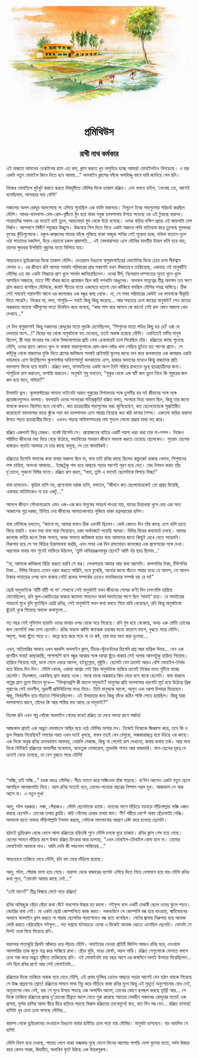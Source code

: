 <div align=center> <img src="../../metadata/images/rabibasariya/প্রমিথিউস.jpg" align="center" ></div>
<h1 align=center>প্রমিথিউস</h1>
<h2 align=center>রাখী নাথ কর্মকার</h2>
এই মান্ধাতা আমলের ডেস্কটপের র‌্যাম এত কম, ক্লাস করতে খুব অসুবিধে হচ্ছে আমার! মোবাইলটাও বিগড়েছে। এ বার একটা নতুন মোবাইল কিনে দিতে হবে আমায়...” অনলাইন ক্লাসের ফাঁকে অসহিষ্ণু ভাবে দাবি জানিয়ে গেল রনি।<br> <br>নিজের মোবাইলে খুটখুট করতে করতে বিষদৃষ্টিতে মৌলির দিকে তাকাল রঞ্জিত। যেন বলতে চাইল, ‘দেখেছ তো, আগেই বলেছিলাম, আগাছার বাড় বেশি!’<br> <br>সকালের অলস রোদ্দুর আলগোছে গা এলিয়ে শুয়েছিল এক ফালি বারান্দায়। নিশ্চুপে টবের গাছগুলোর পরিচর্যা করছিল মৌলি। আদর-ভালবাসা-মেঘ-রোদ-বৃষ্টিতে বুঁদ হয়ে থাকা সবুজ ডালপালায় উপচে পড়েছে ওর এই টুকরো বারান্দা। শহরতলির সকাল এর মধ্যেই হাই তুলে, আড়মোড়া ঘুম থেকে উঠে বসেছে। ওদের বাড়ির দক্ষিণ প্রান্তে এই জায়গাটা বেশ নির্জন। আশপাশে বিস্তীর্ণ সবুজের উচ্ছ্বাস। উচ্চস্বরে শিস দিতে দিতে একটা অজানা পাখি ব্যতিব্যস্ত করে তুলেছে ঘুমভাঙা ফুলের কুঁড়িগুলোকে। বকুল-জারুলের পাতার ফাঁকে লুকিয়ে থাকা লাজুক পাখির সেই সুরেলা ডাক, দখিনা বাতাসে দুলে ওঠা পাতাদের মজলিশ, উড়ে বেড়ানো চঞ্চল প্রজাপতি... এই মেঘবারান্দায় এলে মৌলির যাবতীয় উদ্বেগ বাসি হয়ে যায়, তাদের ক্ষুরধার উপস্থিতি বুদ্বুদের মতো মিলিয়ে যায়।<br> <br>আড়চোখে ড্রয়িংরুমের দিকে তাকাল মৌলি। দেওয়ালে টাঙানো শ্বশুরমশাইয়ের ফোটোটার দিকে চেয়ে চাপা দীর্ঘশ্বাস ফেলল ও। ওর জীবনে রনি আসার সময়টা পরিবারের প্রায় সকলেই যখন বাঁকাচোখে তাকিয়েছে, একমাত্র ওই মানুষটিই মৌলির এত বড় একটা সিদ্ধান্তে প্রাণ খুলে সমর্থন জানিয়েছিলেন। ওদের দীর্ঘ, নিঃসন্তান দাম্পত্যের সুতো খুলে খুলে আসছিল অজান্তে, তাতে গিঁট বাঁধার জন্যে প্রয়োজন ছিল কচি দশখানি আঙুলের। অসফল মাতৃত্বের তীব্র অবসাদ তত ক্ষণে গ্রাস করতে বসেছিল মৌলিকে, জমাট শীতের মতো একঘেয়ে হতাশা যেন জাঁকিয়ে বসছিল মৌলির সমগ্র অস্তিত্বে। ঠিক সেই সময়েই পরামর্শটা আসে ওর কলেজের এক বন্ধুর কাছ থেকে। না, সে সময় পরিবারের কেউই ওর ভাবনাকে স্বীকৃতি দিতে পারেনি। নিজের মা, দাদা, শাশুড়ি— সবাই কিন্তু কিন্তু করেছে... আর সবচেয়ে চেনা কাছের মানুষটা? সেও রাতের অন্ধকারে অচেনা সরীসৃপের মতো হিসহিস করে বলেছে, “কার পাপ ঘরে আনবে কে জানে! সেই রক্ত কোন অজানা খেল দেখাবে...”<br> <br>সে দিন শ্বশুরমশাই কিন্তু সকালের রোদ্দুরের মতো মুচকি হেসেছিলেন, “শিশুদের মতো পবিত্র কিছু হয় রে? ওরা যে দেবতার অংশ...!” বিয়ের পর থেকে মানুষটাকে যত দেখেছে, ততই অবাক হয়েছে মৌলি। এমনিতেই মাটির মানুষ ছিলেন, স্ত্রী মারা যাওয়ার পর থেকে বিষয়আশয়ের প্রতি মোহ একেবারেই চলে গিয়েছিল তাঁর। রঞ্জিতের কাছে শুনেছে মৌলি, ওদের গ্রামে কোনও স্কুল না থাকায় বাচ্চাগুলোকে রোদ-জল-বর্ষায় খাল পেরিয়ে ছুটতে হত পাশের গ্রামে। সে কষ্টটুকু থেকে বাচ্চাদের মুক্তি দিতে গ্রামের জমিজমা সমস্তই প্রাইমারি স্কুলের জন্যে দান করে কলকাতার এক কামরার একটা ভাড়াঘরে এসে উঠেছিলেন স্কুলমাস্টার অবিনাশবাবু! কলকাতায় এসে, হাজার অভাবের মধ্যেও কিন্তু বাচ্চাদের প্রতি ভালবাসা ফিকে হয়ে যায়নি। রঞ্জিত বলত, মাসমাইনের একটা অংশ তিনি সরিয়ে রাখতেন দুঃস্থ ছাত্রছাত্রীদের জন্য। শাশুড়িমা রাগ করতেন, অশান্তি করতেন। মানুষটা শুধু বলতেন, “পুকুর থেকে এক ঘটি জল তুলে নিলে কি পুকুরের জল কম হয়ে যাবে, সবিতা?”<br> <br>উপমাটা ভুল। স্কুলমাস্টারের সামান্য মাইনেটা অন্তত পুকুরের বিশালতার সঙ্গে তুলনীয় হয় না! জীবনের সঙ্গে সঙ্গে প্রয়োজনগুলোও বদলায়। বদলায়নি ওদের সংসারের গতিপ্রকৃতি! রঞ্জিত বলত, সংসারে নিত্য অভাব ছিল, কিন্তু তার জন্যে বাবাকে কখনও বিচলিত হতে দেখেনি। কত ছাত্রছাত্রীর পড়াশুনোর খরচ জুগিয়েছেন, কত ছেলেমেয়েকে সুপ্রতিষ্ঠিত করেছেন! ভালবাসার ভারে ঝুঁকে পড়া ঘন ডালপালায় এসে আশ্রয় নিয়েছে কত কচি ডানার শৈশব। একতলা বাড়ির বারান্দা উপচে পড়ত ছাত্রছাত্রীর ভিড়ে। এখনও পাড়ায় অবিনাশস্যরের নাম শুনলে লোকে শ্রদ্ধায় মাথা নত করে।<br> <br>রঞ্জিত একদমই ভিন্ন মেরুর। যথেষ্ট হিসেবি সে। প্রয়োজনের বাইরে একটি পয়সা খরচ করা তার না-পসন্দ। নিজেও পরিমিত জীবনের মধ্য দিয়ে বেড়ে উঠেছে, মধ্যবিত্তের সাধারণ জীবনে অভ্যস্ত করতে চেয়েছে ছেলেকেও। সুতরাং ছেলের হাজারও বাড়তি আবদার যে তার কাছে বাহুল্য, সে তো স্বাভাবিকই।<br> <br>রঞ্জিতের হিসেবি স্বভাবের কথা বাবার অজানা ছিল না, বাবা তাই রনির কাছে ছিলেন কল্পতরু! হাজার খেলনা, শিশুমনের লক্ষ চাহিদা, অসংখ্য আবদার... ইচ্ছেটুকু শব্দ হয়ে আছড়ে পড়ার আগেই পূরণ হয়ে যেত। স্নেহ টলমল করত তাঁর দু’চোখে, লুকনো দিঘির মতো। রঞ্জিত রাগ করত, “বাবা, তুমি এ ভাবেই ছেলেটাকে বিগড়ে দিচ্ছ!”<br> <br>বাবা হাসতেন। কৃত্রিম হাসি নয়, প্রাণখোলা দরাজ হাসি, বলতেন, “জীবনে কত ছেলেমেয়েকেই তো প্রশ্রয় দিয়েছি, একমাত্র নাতিটাকেও না হয় একটু...”<br> <br>আসলে জীবনে সৌভাগ্যক্রমে এমন এক-এক জন মানুষের সাহচর্য পাওয়া যায়, যাদের চিন্তাধারা খুলে দেয় এক অন্য আকাশের গুপ্ত দরজা, চিনিয়ে দেয় জীবনের আনাচেকানাচে লুকিয়ে থাকা রত্নসম্ভারের হদিস।<br> <br>বাবা মৌলিকে বলতেন, “জানো মা, আমার বাবাও ঠিক এমনটি ছিলেন। কেউ কোনও দিন তাঁর কাছে এসে খালি হাতে ফিরে যায়নি। তখন সদ্য বাবা মারা গিয়েছেন, চরম অর্থসঙ্কটে পড়েছি আমরা। দিদির বিয়ের কথাবার্তা চলছে। আমার কলেজে ভর্তির জন্যে টাকা লাগবে, অথচ সামান্য জমিজমা ছাড়া বাবা আমাদের জন্যে কিছুই রেখে যেতে পারেননি। নিরুপায় হয়ে সে সব বিক্রির চিন্তাভাবনা করছি, এমন সময় এক দিন রামমোহন কলেজের এক প্রফেসরের সঙ্গে দেখা। ভদ্রলোক বাবার নাম শুনেই লাফিয়ে উঠলেন, ‘তুমি অমিয়রঞ্জনবাবুর ছেলে? আমি ওঁর ছাত্র ছিলাম...’<br> <br>“না, আমাকে জমিজমা বিক্রি করতে হয়নি সে বার। লেখাপড়ায় আমার আর বাধা আসেনি। জলপানির টাকা, টিউশনির টাকা... দিদির বিয়েতে তেমন খরচা করতে পারিনি, তবে বুঝেছি, অন্যের জন্যে বাঁচতে পারার মধ্যে যে আনন্দ, সে আনন্দ টাকার পাহাড়ের ওপর বসে থাকায় নেই! রক্তের সম্পর্কের চেয়েও মানবিকতার সম্পর্ক বড় রে মা!”<br> <br>ছোট্ট দাদুভাইকে ‘হাঁটি হাঁটি পা পা’ শেখানো সেই মানুষটাই যখন জীবনের শেষের ক’টা দিন চলৎশক্তি হারিয়ে ফেলেছিলেন, রনি স্কুল-কোচিংয়ের হাজার ঝামেলা সামলেও অথর্ব দাদাইয়ের পাশে ছিল ‘দাদাই’ হয়ে। যে দাদাইয়ের সাহচর্যে মুখে বুলি ফুটেছিল ছোট্ট রনির, সেই মানুষটাই যখন কথা বলতে গিয়ে খাবি খেয়েছেন, রনি কিন্তু মানুষটাকে ছুঁয়েই বুঝে গিয়েছে অব্যক্ত কথাগুলো...<br> <br>গত বছর সেই সুবিশাল ছায়াটা ওদের মাথার ওপর থেকে সরে গিয়েছে। রনি গুম হয়ে থেকেছে, অথচ এক ফোঁটা চোখের জল ফেলেনি! বড্ড চাপা ছেলেটা। রনির অব্যক্ত কষ্টটা ঋণাত্মক তরঙ্গের মতো বাতাসে ভাসে, বুঝতে পারে মৌলি। অদৃশ্য, অথচ ছুঁতে পারে ও। কান্না হয়ে ঝরে পড়ে না যে কষ্ট, তার ভার বহন করা দুঃসাধ্য...<br> <br>এখন, অতিমারির আবহে এখন ঘরবন্দি অনলাইন ক্লাস, টিচার-স্টুডেন্টদের হিসেবি প্রশ্ন আর যান্ত্রিক উত্তর... যেন এক প্রাণহীন সময়! কাছাকাছি, পাশাপাশি বসে বন্ধুর আত্মার সঙ্গে আত্মা ছুঁয়ে থাকার সেই অপার আনন্দটুকু হারিয়ে গিয়েছে। হারিয়ে গিয়েছে মাঠ, ডানা মেলে ওড়ার আনন্দ, হইহুল্লোড়, দুষ্টুমি। ছেলেটা যেন ক্রমেই আরও বেশি মোবাইল-নির্ভর হয়ে উঠছে দিন দিন। মৌলি বোঝে, একান্ত আশ্রয় সেই প্রিয় মানুষটাকে হারিয়ে ক্রমেই নিজের মধ্যে গুটিয়ে যাচ্ছে ছেলেটা। নিঃসঙ্গতা, একাকিত্ব গ্রাস করছে ওকে। মাঝে মাঝে অন্ধকারে ঝিম মেরে বসে থাকে ছেলেটা। বাবা থাকলে গল্পের গ্রাস তুলে দিতেন মুখে— “ফিল্যানথ্রপি কী জানো দাদুভাই? মানুষের প্রতি ভালবাসার ধারণাটা মূর্ত হয়ে উঠেছে গ্রিক পুরাণের সেই দানশীল, দূরদর্শী প্রমিথিউসের মধ্যে দিয়ে। তিনি মানুষকে আলো, আগুন এবং আশা উপহার দিয়েছেন। ঋজু, নির্ভরশীল হয়ে দাঁড়াতে শিখিয়েছিলেন। এই উদারতার জন্য কিন্তু তাঁকে কঠিন শাস্তি পেতে হয়েছিল। কিন্তু যারা ভালবাসতে জানে, তাঁদের কি আর শাস্তির ভয় আছে রে দাদুভাই?”<br> <br>নিঃসঙ্গ রনি এখন গল্প খোঁজে অনলাইন গেমের মধ্যে! রঞ্জিত তা দেখে অসহ্য রাগে গর্জায়!<br> <br>আজকাল প্রায়ই এক অদ্ভুত দোলাচলে অস্থির হয়ে ওঠে মৌলির অশান্ত মন। নিজেই নিজেকে জিজ্ঞাসা করে, তবে কি ও ভুল সিদ্ধান্ত নিয়েছিল? সময়ের পরত এখন যতই খুলছে, বাস্তব ততই যেন বেসুরো, অন্ধকারাচ্ছন্ন হয়ে উঠছে ওর কাছে। এক দিকে অবুঝ রনির ক্রমবর্ধমান আবদার, খেয়ালি মেজাজ, কিছু না পেলেই রাগ দেখানো, কথায় কথায় তর্ক। আর অন্য দিকে খিটখিটে রঞ্জিতের অনমনীয় মনোভাব, অহেতুক দোষারোপ, তুঘলকি শাসন আর খবরদারি। বাপ-ছেলের দূরত্ব যে ক্রমেই বেড়ে চলেছে, তা বেশ বুঝতে পারে মৌলি!<br> <br><br> <br>“সব্জি, চাই সব্জি...” চমক ভাঙে মৌলির। নীচে ভ্যানে করে সব্জিওলা হাঁক পাড়ছে। ক’দিন আগেও একটা নতুন ছেলে আসছিল আনাজপাতি নিয়ে। বয়স রনির মতোই হবে, চোদ্দো-পনেরো বছরের নিষ্পাপ সরল মুখ। আজকাল সে আর আসে না। এ নতুন মুখ!<br> <br>আলু, পটল দরকার। লঙ্কা, পেঁয়াজও। মৌলি ছেলেটাকে ডাকে। ভ্যানের পাশে দাঁড়িয়ে নড়বড়ে দাঁড়িপাল্লায় সব্জি ওজন করছে ছেলেটা। চোখের তলায় ক্লান্তি। কচি গোঁফের রেখার তলায় ঘাম। শীর্ণ শরীরে লেপ্টে থাকা ছেঁড়াফাটা গেঞ্জি। অনভ্যস্ত হাতে অবাধ্য দাঁড়িপাল্লাটা টলমল করছে, সেটাকে সামলানোর আপ্রাণ চেষ্টা করে চলেছে ছেলেটা।<br> <br>হঠাৎই ড্রয়িংরুম থেকে ভেসে আসা রঞ্জিতের হম্বিতম্বি শুনে মৌলি চমকে ঘুরে তাকায়। রনির ক্লাস শেষ হয়ে গেছে। ছেলের সামনে দাঁড়িয়ে রাগে উন্মত্ত রঞ্জিত চিৎকার করে চলেছে, “এখন মোবাইল-টোবাইল কেনা হবে না। তোমার মোবাইলটা আমাকে দাও। আমি দেখি কী গন্ডগোল পাকিয়েছ...”<br> <br>আড়চোখে তাকিয়ে দেখে মৌলি, রনি থম মেরে দাঁড়িয়ে রয়েছে।<br> <br>আলু, পটল, পেঁয়াজ মাপা হয়ে গেছে। বারান্দা থেকে বাজারের ব্যাগটা এগিয়ে দিতে গিয়ে বেসামাল হয়ে যায় মৌলি রনির কথা শুনে, “ফোনটা আমার কাছে নেই...”<br> <br>“নেই মানে?” তীব্র বিস্ময়ে ফেটে পড়ে রঞ্জিত!<br> <br>রনির অনিচ্ছুক ছেঁড়া ছেঁড়া কথা ঘেঁটে অবশেষে উদ্ধার হয় রহস্য। সইফুল বলে একটি মেধাবী ছেলে ওদের স্কুলে পড়ত। বেচারির বাবা নেই। মা একটা ছোট্ট কোম্পানিতে কাজ করত। লকডাউনে সে কোম্পানি বন্ধ হয়ে যাওয়ায়, স্মার্টফোনের অভাবে অনলাইন ক্লাস করতে না পারায় ছেলেটার পড়াশোনাও বন্ধ হতে বসেছিল। পেটের জ্বালায় নিরুপায় হয়ে আনাজ ফেরি করতে বেরিয়েছিল সইফুল... গত সপ্তাহে ঘটনাচক্রে ওদের এ দিকেই আনাজ বেচতে এসেছিল ছেলেটা। ফোনটা সে দিনই ওকে দিয়ে দিয়েছে রনি।<br> <br>বারান্দার পাতাঝুরি গ্রিলটা আঁকড়ে ধরে দাঁড়ায় মৌলি। দাদাইয়ের দেওয়া প্রতিটি জিনিস আজও রনির ঘরে, দেওয়াল আলমারির তাক জুড়ে যত্ন করে সাজিয়ে রাখা। ছেঁড়া ঘুড়ি, ভাঙা রোবট, অচল গাড়ি। রঞ্জিত সেগুলোকে ফেলতে বললে চোখ সরু করে অদ্ভুত দৃষ্টিতে তাকিয়েছে রনি। ওই মোবাইলটা চার বছর আগে ওর জন্মদিনে দাদাই উপহার দিয়েছিলেন... ওটা ছিল রনির প্রাণ! আর সেই মোবাইলটা...<br> <br>রঞ্জিতের দিকে তাকিয়ে অবাক হয়ে দেখে মৌলি, এই প্রথম দুর্বিষহ ক্রোধে আছড়ে পড়ার আগেই যেন হঠাৎ থমকে গিয়েছে সে উষ্ণ প্রস্রবণের স্রোত! রঞ্জিতের সামনে মাথা নিচু করে দাঁড়িয়ে থাকা রনির মুখে কিন্তু এই মুহূর্তে অনুশোচনার বোধ নেই, অনুতাপের বোধ নেই, বরং সে মুখে উপচে পড়ছে এক অপার্থিব আলো, চোখের কোণে ছলছল করছে তৃপ্তি! আর... সে দিকে তাকিয়ে রঞ্জিতের জ্বলন্ত দু’চোখের তীব্রতা বদলে যেতে শুরু করেছে শরতের মেঘহীন সকালের রোদ্দুরের মতো! এক প্রশান্ত, দুর্লভ হাসির আভা ধীরে ধীরে ছড়িয়ে পড়ছে বিহ্বল রঞ্জিতের চোখেমুখে! কত, কত দিন পর যেন... রঞ্জিত হাসছে! হাসিটা খুব চেনা চেনা লাগছে মৌলির...<br> <br>বারান্দা থেকে ড্রয়িংরুমের দেওয়ালে টাঙানো বাবার ছবিটায় চোখ পড়ে যায় মৌলির। মানুষটা হাসছেন। বড় অমলিন সে হাসি!<br> <br>মৌলি বিবশ হয়ে দেখছে, পাতায় লেগে থাকা অন্ধকার মুছে ফেলে দিনের আলোয় পাপড়ি মেলা ফুলের মতো, সর্বস্ব উজাড় করে কেমন সহজ, দ্বিধাহীন, অনাবিল ফুটে উঠছে এক উত্তরপুরুষ।
